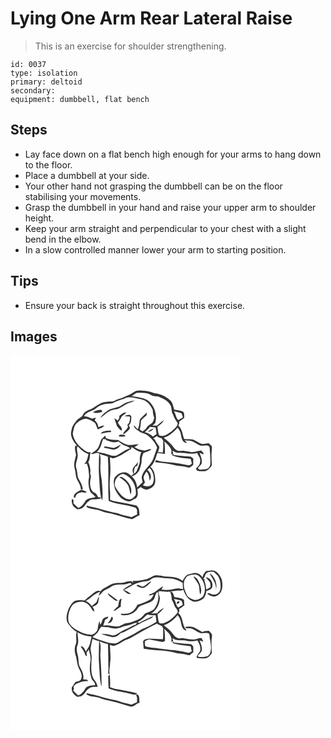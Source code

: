 # Lying One Arm Rear Lateral Raise
> This is an exercise for shoulder strengthening.

``` 
id: 0037 
type: isolation 
primary: deltoid 
secondary:  
equipment: dumbbell, flat bench 
``` 

## Steps

 - Lay face down on a flat bench high enough for your arms to hang down to the floor.
 - Place a dumbbell at your side.
 - Your other hand not grasping the dumbbell can be on the floor stabilising your movements.
 - Grasp the dumbbell in your hand and raise your upper arm to shoulder height.
 - Keep your arm straight and perpendicular to your chest with a slight bend in the elbow.
 - In a slow controlled manner lower your arm to starting position.

## Tips

 - Ensure your back is straight throughout this exercise.

## Images

<svg width="368" height="300" viewBox="0 0 276 225" xmlns="http://www.w3.org/2000/svg">
  <g fill="#FFF">
    <path d="M0 0h276v225H0V0m147.62 44.66c-4.26 3.13-9.4 4.63-14.13 6.86-3.36 1.01-6.76 1.93-9.74 3.84-3.21.76-6.67.02-9.9.95-6.57.57-11.33 5.64-17.03 8.35-3.96 1.25-8.22 3.23-10.01 7.23-1.33 2.96-4.88 3.68-6.9 6.01-2.88 3.6-6.06 7.3-6.66 12.05-2.15 6.23 1.4 12.68 5.46 17.24.23.67.67 2.01.89 2.68l-1.82-1.42c-1.17 3.86.3 7.65.91 11.44-.94 4.32-2.49 8.63-2.29 13.1.73 3.69 1.64 7.35 1.97 11.1.38 6.19 6.04 10.48 5.98 16.78.56.17 1.68.52 2.24.69.22-5.59-3.42-9.91-5.65-14.69-.77-3.66-.86-7.44-1.88-11.05-2.41-5.95 2.88-11.72 1.38-17.75-.28-2.88-1.47-6.04.18-8.7 3.57 3.93 7.74 7.64 12.87 9.34-.86 4.3-1.64 8.82-4.94 12.03l2.98-.6c2.21 4.95 2.46 10.41 2.84 15.73-1.46 6.01-.92 12.4 1.4 18.12 1.94 2.25 4.51 3.89 6.29 6.3-4.27 1.8-10.69.96-12.92 5.91-1.95 3.01-4.36 5.86-7.81 7.17-2.02-1.8-4.04-3.59-5.88-5.57-.02-1.58.67-3.37-.56-4.67-.33-.13-1.01-.4-1.35-.53-.12 2.11-.15 4.31.69 6.29.82 2.9 3.65 4.39 5.89 6.09 1.89-.19 3.92-.17 5.55-1.3 3.74-1.9 4.81-6.49 8.41-8.6 4.15-3.79 10.63-.4 14.89-3.63.42.99.84 1.98 1.28 2.97.71-8.15-.06-16.34-.76-24.46-.78-5.28-1.8-10.57-1.64-15.94-.04-5.16 1.1-10.56-.94-15.5 3.2 1.4 6.67 2 9.9 3.29 1.36 17.68-.2 35.42.99 53.11 10.19 4.42 21.72 4.17 32.04 8.17l.6.51c2.38 1.69 1.02 5.16 1.54 7.68-2.3.97-4.51 2.1-6.73 3.22-5.55-1.68-11.37-2.38-16.7-4.76-7.84-1.55-15.63-3.4-23.25-5.82-4.53-1.56-9.38-1.82-13.91-3.38v1.65c5.2 3.3 11.66 2.11 17.15 4.67 5.27 2.36 11.15 2.53 16.56 4.44 6.97 1.72 13.72 4.38 20.79 5.64 3.06-1.53 5.76-3.72 8.99-4.95-.52-3.46.13-7.58-2.62-10.26-.2-.27-.58-.82-.78-1.09-8.19-1.76-16.39-3.54-24.67-4.87-2.52-.42-4.95-1.23-7.34-2.11.19-4.16.17-8.34-.24-12.49-.88-9.37 1.15-18.71.61-28.07-.18-3.51-.45-7.01-.44-10.52l3.72 1.36c8.01-1.86 14.4-7.34 21.47-11.22.2-.62.6-1.88.8-2.5 3.6 2.59 7.26 5.3 11.69 6.25-1.51 2.98-2.03 6.3-1.91 9.62.25 4.23-1.84 8.02-3.28 11.86-.59 1.91-2.24 3.16-3.56 4.55-.37-3.16-.2-6.43 1.85-9.03.51-.16 1.54-.5 2.05-.66.23-1.67.53-3.33.9-4.97a30.796 30.796 0 0 1-4.56 5.73c-2.3 2.25-2.85 6.15-.86 8.77-.93.85-1.86 1.72-2.78 2.59-2.31-1.93-4.7-4.45-7.97-4.33-4.65-.49-8.7 2.46-11.58 5.78-2.66 4.18-1.06 9.21-.18 13.66 2.73 6.36 7 12.86 14 14.94 3.93 1.98 7.36-1.63 10.85-2.94 3.52-2.51 2.72-7.36 2.21-11.09 1.35-.81 2.64-1.71 3.85-2.72 2.5 1.57 5.18 3.75 8.35 2.94 4.31-1.08 9.05-4.18 9.21-9.09.22-6.28-.56-13.75-5.8-17.96 4.75-4.45 6.48-10.74 8.31-16.75 3.06.31 6.1.8 9.16 1.19.02-5.03.09-10.09-.78-15.07 2.89 2.72 6.05 5.35 7.93 8.92 1.18 2.14.28 4.68.34 6.97l1.49-1.36c-.04.72-.1 2.18-.14 2.9l.29-.55c6.81 3.17 14.47 3.04 21.74 4.18.54 1.9.88 3.85 1.45 5.75-1.48.72-2.86 2.49-4.68 1.84-10.51-2.62-21.32-3.35-32.05-4.46-2.3.01-4.28-1.74-6.58-1.36-.24.55-.73 1.64-.97 2.19 8.63 1.11 17.41 1.54 25.77 4.12 4.62.74 9.32.92 13.86 2.17 2.59.81 4.21-1.96 6.25-3.02-.01-2.48.03-4.96.11-7.43-1.27-1.07-2.42-2.66-4.27-2.61-6.5-.57-13.02-.92-19.48-1.93-.6-1.7-.86-3.5-1.19-5.26 2.32 1.29 4.67 3 7.48 2.68 7.42-.43 14.78 2.41 22.11.16 1.18 3.2 4.17 5.88 3.59 9.56.13 3.85-2.46 7.01-5.34 9.23l1.83 2.49c3.26.78 6.6.89 9.93.53 3.2-1.43 5.75-3.79 7.56-6.79-.23-5.07-.6-10.16-.31-15.23.33-2.64.61-5.29.28-7.94a81.664 81.664 0 0 1-3.73-3.48c-2.61.2-5.17.82-7.78.85-3.57-.96-6.59-3.16-9.82-4.85-3.81-1.38-7.94-.76-11.9-.98-2.08-5.52-2.16-12.21-6.98-16.3.33-.64.99-1.93 1.32-2.57-.1-.53-.29-1.59-.39-2.12 2.17-1.47 4.22-3.11 6.33-4.68-.54-2.53.7-6.35-2.36-7.57-3.06-1.38-6.47-1.62-9.75-2.13-1.4-3.95-1.81-8.76-5.33-11.53-5.18-4.7-12.06-7.42-18.95-8.26-4.7-2.38-10-2.83-15.18-3.13-3.24-.15-6.74.12-9.42 2.17M84.45 161.58c-3.2 2.52-9.41 4.03-8.33 9.25 1.54 1.7 1.74-1.32 2.52-2.22 1.1-2.93 4.48-3.38 7.09-4.1 1.97.62 4.02 1.04 5.8-.35-2.23-1.17-4.56-2.23-7.08-2.58z"/>
    <path d="M145.2 49.18c2.14-.97 3.81-2.66 5.84-3.8 6.06-.29 12.83-.86 18.12 2.72 2.51 1.48 5.58.81 8.27 1.64 5 2.37 10.57 4.31 13.73 9.19 3.15 3.61 1.11 8.97 4.04 12.69 1.15 3.76 3.36 6.94 5.47 10.2-.25 4.61-4.96 7.01-7.82 10.05-4.18 2.68-9.15 6.69-14.37 4.55-1.54-3.25-1.56-6.97-2.1-10.47 2.9-2.31 6.01-4.65 7.73-8.03-2.92 2-5.74 4.19-8.24 6.7-1.83.01-3.67.04-5.5.09 1.19-1.2 2.6-2.23 3.47-3.71 2.57-9.93-1.35-21.33-9.8-27.22-5.87-2.77-12.47-3.64-18.84-4.6z"/>
    <path d="M136.4 52.23c6.55-3.43 13.9-.2 20.65.86 6.69 1.3 11.12 7.03 13.71 12.95-.01 3.06.63 6.07 1.64 8.95-.15 2.13-1.08 4.19-2.16 6.03-2.15 2.26-5.45 3.31-7.01 6.15-.97 2.1-3.02 3.23-4.93 4.33-1.08-.75-2.15-1.5-3.21-2.27 1.12-3.46 1.17-7.11 1.56-10.69 1.81-2.5 4.39-4.34 6.67-6.4.05-1.12.11-2.25.15-3.37-2.47 3.01-5.82 5.22-8.13 8.35-.99 3.94-.39 8.32-2.74 11.91-1.56-1.7-3.06-3.46-4.73-5.05.26 3.29 2.97 5.17 5.49 6.78 3.39 3.03 8.4 2.92 11.79 6 4.51 3.88 8.84 8.54 10.83 14.26-1.65 4.45-3.03 9.01-4.72 13.44-3.08 8.13-11.89 12.7-13.74 21.48-.18 2.24.58 4.39 1.13 6.52-2.31 2.09-4.54 4.25-6.75 6.44-.24-5.08-2.66-10.03-6.43-13.42 2.35-.76 4.65-1.84 6.36-3.69 3.77-3.12 4.12-8.32 5.42-12.71-.09-4.04.45-8.05 2.41-11.65 2.97-.8 5.78-2.08 8.55-3.4.07-.4.22-1.21.3-1.62-2.56.52-5 1.44-7.52 2.08-4.34-.55-8.81-1.51-12.37-4.22 1.88-.93 3.69-2.01 5.24-3.45-4.24.26-8.46 1.31-12.72.98-4.42-1.06-8.23-3.7-12.03-6.07-4.53.21-9.1-.25-13.44-1.59-1.46-.5-1.69-2.29-2.2-3.55a37.575 37.575 0 0 1-4.45 4.47c-2.06 4.25-2.36 9.61-6.19 12.8-1.99 1.8-4.43 2.99-6.48 4.72 3.42.61 6.63-2.66 10.05-.58-.25 9.31-.77 18.62-.11 27.93.69 8.34.67 16.78 2.33 25.01-.89-.13-2.66-.38-3.54-.51-1.06-2.73-2.67-5.24-5.65-6.07-4.41-4.32-4.54-11.23-3.15-16.91.58-1.82-.03-3.62-.66-5.33.79-4.78-.37-9.47-2.29-13.84 2.66-3.46 1.28-7.98 2.92-11.76-1.98.03-4.11.24-5.73-1.16-7.44-4.93-14.91-12-15.82-21.38 1.02-4.11 1.34-8.73 4.39-11.97 3.28-3.05 7.3-6.04 12.03-5.75 3.31.87 6.6 2.22 9.26 4.43 2.74 1.96 2.64 5.77 4.43 8.42 2.75-1.27 6.08-1.93 7.79-4.7-2.61.18-5.11.97-7.36 2.27.32-3.5-1.77-6.25-4.18-8.5.35-.78 1.06-2.35 1.41-3.13-1.52.4-3.04.83-4.55 1.3-3.16-1.41-6.27-3.16-9.85-3.08 3.36-6.09 11.32-5.6 15.76-10.4 4.87-4.43 11.81-4.51 17.99-5 4.69-2.3 9.51-4.32 14.58-5.64m-2.59 7.61c-4.53 3.35-10.32 3.56-15.42 5.51-4.01 2.74-8.3 5.5-10.58 9.97 3.82-2.72 7.07-6.22 11.36-8.26 3.33-2.1 7.48-1.59 11.01-3.15 4.74-2.17 8.68-6.05 13.9-7.15 1.86-.41 3.54-1.32 5.13-2.33-5.35 1.01-10.96 2.04-15.4 5.41m-34.77 9.02c3.66 1.34 7.44-.21 11.12-.69-.34-.86-.67-1.72-1.01-2.58-3.51.18-7.58.55-10.11 3.27m31.57 3.99c-.02.69-.05 2.06-.07 2.75-.62.99-1.23 1.98-1.83 2.98-1.28-1.03-2.63-1.97-4.14-2.62.78 2.36 1.8 4.64 2.49 7.04.85 3.36 3.6 5.75 6.22 7.8 1.78-3.98-3.43-6.38-4.32-9.94 1.32-1.86 2.71-3.68 3.69-5.74 1.09-2.85 4.44-3.75 6.11-6.21-3.27-.56-5.69 2.29-8.15 3.94m6.25.23c2.08.28 4.19.29 6.27.57.83 2.78-.2 5.72-1.08 8.37-2.11.87-1.94 2.91-.84 4.55l-.25-.44c-1.17 3.69-5.71 5.14-5.79 9.4 1.9-1.48 3.75-3.04 5.53-4.65.86-.87 1.81-1.68 2.47-2.72.32-1.53-.74-2.82-1.29-4.14 3.3-2.05 2.7-6.5 3.17-9.83-.91-4.27-5.57-2.28-8.19-1.11m-28.78 21.2c4.16-.7 8.22-2.2 12.51-1.82 0-.48-.01-1.45-.01-1.94-4.25.23-9.74-.14-12.5 3.76m21.75 3.19c2.65.57 5.35.32 8.01-.01-.18-.4-.56-1.19-.75-1.59-2.53.16-6.3-1.77-7.26 1.6zM196.08 67.39c3.02.76 6.12 1.26 9.08 2.28.71 1.58 1.19 3.25 1.8 4.88a339.2 339.2 0 0 1-5.76 3.49c-2.69-3.07-2.94-7.31-5.12-10.65z"/>
    <path d="M160.99 92.38c2.43-1.76 4.7-3.76 6.31-6.32 2.25.32 4.52.59 6.79.79.46 2.58.85 5.18 1.16 7.78-1.42 1.06-2.84 2.11-4.28 3.13-2.89-2.54-6.11-4.7-9.98-5.38m3.74-.32c2.85-.3 5.5-1.64 7.18-4.01-2.72.65-5.24 1.98-7.18 4.01zM183.88 99.22c6.69-2.23 12.13-6.95 16.6-12.28 2.19 2.57 3.73 5.61 4.13 8.99.74 3.94 2 9.68 7.12 9.46-.73-.78-2.2-2.34-2.94-3.12 3.8.66 8.05.03 11.42 2.26 2.24 1.2 4.36 2.62 6.66 3.7 3.67 1.72 8.18-1.48 11.54 1.31.84 1.7.74 3.64.83 5.49.38 5.6.97 11.24.42 16.85-.7 2.55-2.86 5.11-5.73 5.08-2.93.17-6.85 1.45-9.04-.99 1.07-2.17 3.2-3.56 4.37-5.65 1.35-4.58-.97-8.96-2.45-13.15 1.49.62 2.97 1.27 4.45 1.96.12-.35.38-1.05.51-1.4a72.852 72.852 0 0 1-2.93-3.4c-3.89.44-7.59 2.22-11.55 2.02-3.13-.53-6.28-.98-9.41-1.53-2.72-.6-5.68.81-8.21-.69-2.67-1.15-3.99-3.88-5.86-5.91-2.82-3.51-6.5-6.14-9.93-9zM171.32 99.97c1.39-.95 2.77-1.91 4.14-2.88 1.78 1.21 3.72 2.17 5.8 2.72.69.97 1.37 1.96 2.06 2.94-.31 4.72.35 9.51-.72 14.18-1.89-.13-3.77-.29-5.64-.48.65-2.13 1.66-4.23 1.59-6.51-1.48-3-4.26-5.19-5.27-8.46-.49-.38-1.47-1.13-1.96-1.51zM111.04 100.68c1.3.05 2.59.13 3.89.22l-.65.87c4.79 1.7 10.24 4.31 15.24 1.82 2.42 1.85 4.7 4.03 7.63 5.06 2.29.82 4.58 1.71 6.57 3.16-6.05 1.53-10.77 5.88-16.29 8.55-4.31 1.4-8.57-.67-12.62-1.94-3.74-.86-7.47-1.94-11.31-2.2 4.86-3.87 5.57-10.1 7.54-15.54m13.11 10.74c-3.78-.42-7.45-1.61-11.27-1.86-.19.42-.57 1.27-.76 1.69 3.41.41 6.71 1.4 10.07 2.08 4.36.67 8.32-2.41 10.4-6.01-2.81 1.37-5.44 3.15-8.44 4.1zM164.23 137.61c.9-.82 1.79-1.65 2.69-2.48 4.42 4.69 6.27 12.01 4.22 18.13-1.81 4.86-8.05 4.88-12.12 3.13.34-1.45 1.46-2.5 2.32-3.65-.58-2.23-1.76-4.41-1.57-6.76.78-2.22 2.16-4.16 3.3-6.21 3.1 2.75 3.42 6.99 3.93 10.83 2.97-4.3 1.21-10.01-2.77-12.99zM126.89 159.99c-4.61-6.51.58-16.36 8.06-17.58 10.6 2.98 16.76 15 15.34 25.52-2.03 2.19-4.07 4.89-7.31 5.15-7.6-.32-12.39-7.27-16.09-13.09m3.58-13.47c3.64 2.27 7.22 4.84 9.75 8.37 2.73 3.58 2.47 8.32 3.98 12.41 3.12-8.13-2.88-16.63-9.77-20.58-1.19-.97-2.63-.45-3.96-.2z"/>
  </g>
  <g fill="#333">
    <path d="M147.62 44.66c2.68-2.05 6.18-2.32 9.42-2.17 5.18.3 10.48.75 15.18 3.13 6.89.84 13.77 3.56 18.95 8.26 3.52 2.77 3.93 7.58 5.33 11.53 3.28.51 6.69.75 9.75 2.13 3.06 1.22 1.82 5.04 2.36 7.57-2.11 1.57-4.16 3.21-6.33 4.68.1.53.29 1.59.39 2.12-.33.64-.99 1.93-1.32 2.57 4.82 4.09 4.9 10.78 6.98 16.3 3.96.22 8.09-.4 11.9.98 3.23 1.69 6.25 3.89 9.82 4.85 2.61-.03 5.17-.65 7.78-.85 1.21 1.2 2.45 2.36 3.73 3.48.33 2.65.05 5.3-.28 7.94-.29 5.07.08 10.16.31 15.23-1.81 3-4.36 5.36-7.56 6.79-3.33.36-6.67.25-9.93-.53l-1.83-2.49c2.88-2.22 5.47-5.38 5.34-9.23.58-3.68-2.41-6.36-3.59-9.56-7.33 2.25-14.69-.59-22.11-.16-2.81.32-5.16-1.39-7.48-2.68.33 1.76.59 3.56 1.19 5.26 6.46 1.01 12.98 1.36 19.48 1.93 1.85-.05 3 1.54 4.27 2.61-.08 2.47-.12 4.95-.11 7.43-2.04 1.06-3.66 3.83-6.25 3.02-4.54-1.25-9.24-1.43-13.86-2.17-8.36-2.58-17.14-3.01-25.77-4.12.24-.55.73-1.64.97-2.19 2.3-.38 4.28 1.37 6.58 1.36 10.73 1.11 21.54 1.84 32.05 4.46 1.82.65 3.2-1.12 4.68-1.84-.57-1.9-.91-3.85-1.45-5.75-7.27-1.14-14.93-1.01-21.74-4.18l-.29.55c.04-.72.1-2.18.14-2.9l-1.49 1.36c-.06-2.29.84-4.83-.34-6.97-1.88-3.57-5.04-6.2-7.93-8.92.87 4.98.8 10.04.78 15.07-3.06-.39-6.1-.88-9.16-1.19-1.83 6.01-3.56 12.3-8.31 16.75 5.24 4.21 6.02 11.68 5.8 17.96-.16 4.91-4.9 8.01-9.21 9.09-3.17.81-5.85-1.37-8.35-2.94-1.21 1.01-2.5 1.91-3.85 2.72.51 3.73 1.31 8.58-2.21 11.09-3.49 1.31-6.92 4.92-10.85 2.94-7-2.08-11.27-8.58-14-14.94-.88-4.45-2.48-9.48.18-13.66 2.88-3.32 6.93-6.27 11.58-5.78 3.27-.12 5.66 2.4 7.97 4.33.92-.87 1.85-1.74 2.78-2.59-1.99-2.62-1.44-6.52.86-8.77 1.74-1.72 3.27-3.64 4.56-5.73-.37 1.64-.67 3.3-.9 4.97-.51.16-1.54.5-2.05.66-2.05 2.6-2.22 5.87-1.85 9.03 1.32-1.39 2.97-2.64 3.56-4.55 1.44-3.84 3.53-7.63 3.28-11.86-.12-3.32.4-6.64 1.91-9.62-4.43-.95-8.09-3.66-11.69-6.25-.2.62-.6 1.88-.8 2.5-7.07 3.88-13.46 9.36-21.47 11.22l-3.72-1.36c-.01 3.51.26 7.01.44 10.52.54 9.36-1.49 18.7-.61 28.07.41 4.15.43 8.33.24 12.49 2.39.88 4.82 1.69 7.34 2.11 8.28 1.33 16.48 3.11 24.67 4.87.2.27.58.82.78 1.09 2.75 2.68 2.1 6.8 2.62 10.26-3.23 1.23-5.93 3.42-8.99 4.95-7.07-1.26-13.82-3.92-20.79-5.64-5.41-1.91-11.29-2.08-16.56-4.44-5.49-2.56-11.95-1.37-17.15-4.67v-1.65c4.53 1.56 9.38 1.82 13.91 3.38 7.62 2.42 15.41 4.27 23.25 5.82 5.33 2.38 11.15 3.08 16.7 4.76 2.22-1.12 4.43-2.25 6.73-3.22-.52-2.52.84-5.99-1.54-7.68l-.6-.51c-10.32-4-21.85-3.75-32.04-8.17-1.19-17.69.37-35.43-.99-53.11-3.23-1.29-6.7-1.89-9.9-3.29 2.04 4.94.9 10.34.94 15.5-.16 5.37.86 10.66 1.64 15.94.7 8.12 1.47 16.31.76 24.46-.44-.99-.86-1.98-1.28-2.97-4.26 3.23-10.74-.16-14.89 3.63-3.6 2.11-4.67 6.7-8.41 8.6-1.63 1.13-3.66 1.11-5.55 1.3-2.24-1.7-5.07-3.19-5.89-6.09-.84-1.98-.81-4.18-.69-6.29.34.13 1.02.4 1.35.53 1.23 1.3.54 3.09.56 4.67 1.84 1.98 3.86 3.77 5.88 5.57 3.45-1.31 5.86-4.16 7.81-7.17 2.23-4.95 8.65-4.11 12.92-5.91-1.78-2.41-4.35-4.05-6.29-6.3-2.32-5.72-2.86-12.11-1.4-18.12-.38-5.32-.63-10.78-2.84-15.73l-2.98.6c3.3-3.21 4.08-7.73 4.94-12.03-5.13-1.7-9.3-5.41-12.87-9.34-1.65 2.66-.46 5.82-.18 8.7 1.5 6.03-3.79 11.8-1.38 17.75 1.02 3.61 1.11 7.39 1.88 11.05 2.23 4.78 5.87 9.1 5.65 14.69-.56-.17-1.68-.52-2.24-.69.06-6.3-5.6-10.59-5.98-16.78-.33-3.75-1.24-7.41-1.97-11.1-.2-4.47 1.35-8.78 2.29-13.1-.61-3.79-2.08-7.58-.91-11.44l1.82 1.42c-.22-.67-.66-2.01-.89-2.68-4.06-4.56-7.61-11.01-5.46-17.24.6-4.75 3.78-8.45 6.66-12.05 2.02-2.33 5.57-3.05 6.9-6.01 1.79-4 6.05-5.98 10.01-7.23 5.7-2.71 10.46-7.78 17.03-8.35 3.23-.93 6.69-.19 9.9-.95 2.98-1.91 6.38-2.83 9.74-3.84 4.73-2.23 9.87-3.73 14.13-6.86m-2.42 4.52c6.37.96 12.97 1.83 18.84 4.6 8.45 5.89 12.37 17.29 9.8 27.22-.87 1.48-2.28 2.51-3.47 3.71 1.83-.05 3.67-.08 5.5-.09 2.5-2.51 5.32-4.7 8.24-6.7-1.72 3.38-4.83 5.72-7.73 8.03.54 3.5.56 7.22 2.1 10.47 5.22 2.14 10.19-1.87 14.37-4.55 2.86-3.04 7.57-5.44 7.82-10.05-2.11-3.26-4.32-6.44-5.47-10.2-2.93-3.72-.89-9.08-4.04-12.69-3.16-4.88-8.73-6.82-13.73-9.19-2.69-.83-5.76-.16-8.27-1.64-5.29-3.58-12.06-3.01-18.12-2.72-2.03 1.14-3.7 2.83-5.84 3.8m-8.8 3.05c-5.07 1.32-9.89 3.34-14.58 5.64-6.18.49-13.12.57-17.99 5-4.44 4.8-12.4 4.31-15.76 10.4 3.58-.08 6.69 1.67 9.85 3.08 1.51-.47 3.03-.9 4.55-1.3-.35.78-1.06 2.35-1.41 3.13 2.41 2.25 4.5 5 4.18 8.5a17.03 17.03 0 0 1 7.36-2.27c-1.71 2.77-5.04 3.43-7.79 4.7-1.79-2.65-1.69-6.46-4.43-8.42-2.66-2.21-5.95-3.56-9.26-4.43-4.73-.29-8.75 2.7-12.03 5.75-3.05 3.24-3.37 7.86-4.39 11.97.91 9.38 8.38 16.45 15.82 21.38 1.62 1.4 3.75 1.19 5.73 1.16-1.64 3.78-.26 8.3-2.92 11.76 1.92 4.37 3.08 9.06 2.29 13.84.63 1.71 1.24 3.51.66 5.33-1.39 5.68-1.26 12.59 3.15 16.91 2.98.83 4.59 3.34 5.65 6.07.88.13 2.65.38 3.54.51-1.66-8.23-1.64-16.67-2.33-25.01-.66-9.31-.14-18.62.11-27.93-3.42-2.08-6.63 1.19-10.05.58 2.05-1.73 4.49-2.92 6.48-4.72 3.83-3.19 4.13-8.55 6.19-12.8 1.61-1.36 3.09-2.86 4.45-4.47.51 1.26.74 3.05 2.2 3.55 4.34 1.34 8.91 1.8 13.44 1.59 3.8 2.37 7.61 5.01 12.03 6.07 4.26.33 8.48-.72 12.72-.98-1.55 1.44-3.36 2.52-5.24 3.45 3.56 2.71 8.03 3.67 12.37 4.22 2.52-.64 4.96-1.56 7.52-2.08-.08.41-.23 1.22-.3 1.62-2.77 1.32-5.58 2.6-8.55 3.4-1.96 3.6-2.5 7.61-2.41 11.65-1.3 4.39-1.65 9.59-5.42 12.71-1.71 1.85-4.01 2.93-6.36 3.69 3.77 3.39 6.19 8.34 6.43 13.42 2.21-2.19 4.44-4.35 6.75-6.44-.55-2.13-1.31-4.28-1.13-6.52 1.85-8.78 10.66-13.35 13.74-21.48 1.69-4.43 3.07-8.99 4.72-13.44-1.99-5.72-6.32-10.38-10.83-14.26-3.39-3.08-8.4-2.97-11.79-6-2.52-1.61-5.23-3.49-5.49-6.78 1.67 1.59 3.17 3.35 4.73 5.05 2.35-3.59 1.75-7.97 2.74-11.91 2.31-3.13 5.66-5.34 8.13-8.35-.04 1.12-.1 2.25-.15 3.37-2.28 2.06-4.86 3.9-6.67 6.4-.39 3.58-.44 7.23-1.56 10.69 1.06.77 2.13 1.52 3.21 2.27 1.91-1.1 3.96-2.23 4.93-4.33 1.56-2.84 4.86-3.89 7.01-6.15 1.08-1.84 2.01-3.9 2.16-6.03-1.01-2.88-1.65-5.89-1.64-8.95-2.59-5.92-7.02-11.65-13.71-12.95-6.75-1.06-14.1-4.29-20.65-.86m59.68 15.16c2.18 3.34 2.43 7.58 5.12 10.65a339.2 339.2 0 0 0 5.76-3.49c-.61-1.63-1.09-3.3-1.8-4.88-2.96-1.02-6.06-1.52-9.08-2.28m-35.09 24.99c3.87.68 7.09 2.84 9.98 5.38 1.44-1.02 2.86-2.07 4.28-3.13-.31-2.6-.7-5.2-1.16-7.78-2.27-.2-4.54-.47-6.79-.79-1.61 2.56-3.88 4.56-6.31 6.32m22.89 6.84c3.43 2.86 7.11 5.49 9.93 9 1.87 2.03 3.19 4.76 5.86 5.91 2.53 1.5 5.49.09 8.21.69 3.13.55 6.28 1 9.41 1.53 3.96.2 7.66-1.58 11.55-2.02.94 1.17 1.92 2.29 2.93 3.4-.13.35-.39 1.05-.51 1.4-1.48-.69-2.96-1.34-4.45-1.96 1.48 4.19 3.8 8.57 2.45 13.15-1.17 2.09-3.3 3.48-4.37 5.65 2.19 2.44 6.11 1.16 9.04.99 2.87.03 5.03-2.53 5.73-5.08.55-5.61-.04-11.25-.42-16.85-.09-1.85.01-3.79-.83-5.49-3.36-2.79-7.87.41-11.54-1.31-2.3-1.08-4.42-2.5-6.66-3.7-3.37-2.23-7.62-1.6-11.42-2.26.74.78 2.21 2.34 2.94 3.12-5.12.22-6.38-5.52-7.12-9.46-.4-3.38-1.94-6.42-4.13-8.99-4.47 5.33-9.91 10.05-16.6 12.28m-12.56.75c.49.38 1.47 1.13 1.96 1.51 1.01 3.27 3.79 5.46 5.27 8.46.07 2.28-.94 4.38-1.59 6.51 1.87.19 3.75.35 5.64.48 1.07-4.67.41-9.46.72-14.18-.69-.98-1.37-1.97-2.06-2.94-2.08-.55-4.02-1.51-5.8-2.72-1.37.97-2.75 1.93-4.14 2.88m-60.28.71c-1.97 5.44-2.68 11.67-7.54 15.54 3.84.26 7.57 1.34 11.31 2.2 4.05 1.27 8.31 3.34 12.62 1.94 5.52-2.67 10.24-7.02 16.29-8.55-1.99-1.45-4.28-2.34-6.57-3.16-2.93-1.03-5.21-3.21-7.63-5.06-5 2.49-10.45-.12-15.24-1.82l.65-.87c-1.3-.09-2.59-.17-3.89-.22m53.19 36.93c3.98 2.98 5.74 8.69 2.77 12.99-.51-3.84-.83-8.08-3.93-10.83-1.14 2.05-2.52 3.99-3.3 6.21-.19 2.35.99 4.53 1.57 6.76-.86 1.15-1.98 2.2-2.32 3.65 4.07 1.75 10.31 1.73 12.12-3.13 2.05-6.12.2-13.44-4.22-18.13-.9.83-1.79 1.66-2.69 2.48m-37.34 22.38c3.7 5.82 8.49 12.77 16.09 13.09 3.24-.26 5.28-2.96 7.31-5.15 1.42-10.52-4.74-22.54-15.34-25.52-7.48 1.22-12.67 11.07-8.06 17.58z"/>
    <path d="M133.81 59.84c4.44-3.37 10.05-4.4 15.4-5.41-1.59 1.01-3.27 1.92-5.13 2.33-5.22 1.1-9.16 4.98-13.9 7.15-3.53 1.56-7.68 1.05-11.01 3.15-4.29 2.04-7.54 5.54-11.36 8.26 2.28-4.47 6.57-7.23 10.58-9.97 5.1-1.95 10.89-2.16 15.42-5.51zM99.04 68.86c2.53-2.72 6.6-3.09 10.11-3.27.34.86.67 1.72 1.01 2.58-3.68.48-7.46 2.03-11.12.69zM130.61 72.85c2.46-1.65 4.88-4.5 8.15-3.94-1.67 2.46-5.02 3.36-6.11 6.21-.98 2.06-2.37 3.88-3.69 5.74.89 3.56 6.1 5.96 4.32 9.94-2.62-2.05-5.37-4.44-6.22-7.8-.69-2.4-1.71-4.68-2.49-7.04 1.51.65 2.86 1.59 4.14 2.62.6-1 1.21-1.99 1.83-2.98.02-.69.05-2.06.07-2.75z"/>
    <path d="M136.86 73.08c2.62-1.17 7.28-3.16 8.19 1.11-.47 3.33.13 7.78-3.17 9.83.55 1.32 1.61 2.61 1.29 4.14-.66 1.04-1.61 1.85-2.47 2.72a98.495 98.495 0 0 1-5.53 4.65c.08-4.26 4.62-5.71 5.79-9.4l.25.44c-1.1-1.64-1.27-3.68.84-4.55.88-2.65 1.91-5.59 1.08-8.37-2.08-.28-4.19-.29-6.27-.57zM164.73 92.06c1.94-2.03 4.46-3.36 7.18-4.01-1.68 2.37-4.33 3.71-7.18 4.01zM108.08 94.28c2.76-3.9 8.25-3.53 12.5-3.76 0 .49.01 1.46.01 1.94-4.29-.38-8.35 1.12-12.51 1.82z"/>
    <path d="M129.83 97.47c.96-3.37 4.73-1.44 7.26-1.6.19.4.57 1.19.75 1.59-2.66.33-5.36.58-8.01.01zM124.15 111.42c3-.95 5.63-2.73 8.44-4.1-2.08 3.6-6.04 6.68-10.4 6.01-3.36-.68-6.66-1.67-10.07-2.08.19-.42.57-1.27.76-1.69 3.82.25 7.49 1.44 11.27 1.86zM130.47 146.52c1.33-.25 2.77-.77 3.96.2 6.89 3.95 12.89 12.45 9.77 20.58-1.51-4.09-1.25-8.83-3.98-12.41-2.53-3.53-6.11-6.1-9.75-8.37zM84.45 161.58c2.52.35 4.85 1.41 7.08 2.58-1.78 1.39-3.83.97-5.8.35-2.61.72-5.99 1.17-7.09 4.1-.78.9-.98 3.92-2.52 2.22-1.08-5.22 5.13-6.73 8.33-9.25z"/>
  </g>
</svg>

<svg width="368" height="300" viewBox="0 0 276 225" xmlns="http://www.w3.org/2000/svg">
  <g fill="#FFF">
    <path d="M0 0h276v225H0V0m235.02 34.02c-2.39 2.04-4.19 4.67-4.57 7.86-1.32-2.11-3.13-3.94-5.53-4.76-3.34-1.82-7.01.2-10.43.68-4.2.52-6.12 4.89-7.97 8.15-6.2-5.3-14.82-4.83-22.45-5.45-3.77-.93-7.68-1.75-11.55-1.03-2.9.97-5.32 2.94-8.15 4.05-5.87 1.7-11.97 2.66-18.09 2.23.47.68.93 1.36 1.37 2.06-1.19-.13-2.02-1.04-2.92-1.7-2.5.15-5 .45-7.37 1.27-4.24 1.65-8.92.23-13.23 1.64-4.02.72-7.01 3.72-10.76 5.1-2.2.86-3.85 2.61-5.39 4.33-2.82-1.93-6.19.25-8.48 2.04-3.37 3.04-7.35 5.39-10.34 8.85-3.83-.46-7.8-.65-11.54.43-3.73 1.79-5.56 5.81-7.71 9.11-2.04 5.27-3.88 11.39-1.62 16.88 3.04 4.42 6.46 8.73 11.28 11.34-2.16 4.84.78 10.2-1.32 15.02-1.96 4.79-1.29 10.24.51 14.98 1.09 4.61 1.13 9.53 3.34 13.82 1.83 3.71 4.52 7.8 2.84 12.08-.43 3.54-4.72 3.35-7.28 4.52-1.1 2.13-2.5 4.09-3.96 5.99-1.25 4.86 2.27 9.25 6.34 11.46 1.92-.11 3.97-.07 5.61-1.25 3.79-1.82 4.76-6.49 8.38-8.54 2.89-2.7 7.03-1.94 10.62-2.08-.84-3.67-2.53-6.99-5.05-9.78-3.74-6.8-2.44-14.81-2.49-22.23 1.01-4.45-.71-8.74-1.06-13.13.38-4.23 1.49-8.36 2.3-12.52 2.58 1.09 5.17 2.26 7.98 2.69-.2 9.62-.75 19.25-.01 28.87.78 8.7.56 17.57 2.82 26.07.37-12.04-.47-24.08-1.23-36.1-.49-6.14 1.48-12.64-1.08-18.49 3.25 1.47 6.72 2.29 10.13 3.27.31 11.73.6 23.48.35 35.22l-1.48-.13 3.28.84c-.64-3.09-1.16-6.29-.61-9.43.26 2.29.2 4.6.44 6.89.43-3.67.25-7.38.62-11.06 1.18-7.12-.21-14.3-.16-21.46 1.23.44 2.45.88 3.68 1.34 5.8-.96 10.34-4.82 15.44-7.36 5-1.08 9.02-4.39 13.51-6.64 7.63-4.75 15.69-8.69 23.68-12.76 1.68 1.22 3.54 2.16 5.58 2.57.67 1.03 1.34 2.05 2.01 3.09-.32 4.34.13 8.71-.34 13.06-6.29.07-12.57-.64-18.86-.51-2 .26-4.87 1.13-4.96 3.55.06 2.79.51 5.55.75 8.32 5.3.77 10.62 1.32 15.93 2 8.46-.1 16.83 1.59 24.98 3.73 4.81.17 9.51 1.17 14.19 2.24 1.28-1.37 2.74-2.54 4.32-3.55-.04-2.36.14-4.74-.09-7.1-.81-1.55-2.29-2.97-4.15-2.9-6.45-.55-12.93-.92-19.34-1.92-.82-1.62-.94-3.45-1.22-5.21 4.98 4.28 11.71 1.88 17.56 3.33 4.08.97 8.22.23 12.25-.59 2.22 3.69 4.24 8 3.34 12.4-1.21 2.36-3.07 4.34-4.2 6.75-.43 1.13.24 2.3 1.55 2.09 3.27.42 6.63.55 9.89-.01 3.12-.81 4.9-3.61 6.69-6.04-.2-4.57-.46-9.13-.42-13.7-.03-3.12 1.32-6.3.29-9.36-1.04-1.32-2.3-2.43-3.45-3.65-2.7-.06-5.35.48-7.86 1.43-2.47-1.3-4.98-2.55-7.32-4.06-3.75-2.73-8.79-2.68-13.13-1.97.26 2.15 2.9 1.38 4.38 1.62 5.69-.21 9.54 4.98 14.85 6.02 3.25-.12 6.66-1.13 9.69.6.18 7.24 3.31 14.37 1.4 21.59-.42 2.32-2 4.39-4.04 5.52-3.75.64-7.86 1.55-11.42-.32 1.4-2.09 3.41-3.73 4.72-5.88 1.44-4.56-1.05-8.81-2.28-13.04 1.42.5 2.85 1.02 4.27 1.53-.57-1.48-1.23-2.91-1.91-4.34-.95-.01-1.91-.02-2.86-.02-5.89 2.93-12.4 1.51-18.52.34-2.7-.69-5.67.87-8.19-.65-2.75-1.11-4.06-3.91-5.96-5.99-2.85-3.44-6.43-6.15-9.93-8.89 6.63-2.33 12.15-6.91 16.54-12.31 3.26 3.28 3.97 7.85 4.87 12.16.64 2.81 2.72 6.86 6.22 6.01-6.11-5.43-3.66-15.42-10.16-20.58.34-.66 1-1.99 1.33-2.65l-.4-2.14c2.2-1.44 4.25-3.07 6.33-4.66-.17-2.12-.32-4.24-.41-6.36-3.36-2.55-7.67-2.59-11.6-3.46-.97-2.68-1.33-6.24-4.77-6.81 2.72-.19 5.39-.79 8.11-.98 2.49-.19 5.21.65 7.33-1.11 2.23 5.11 4.54 11.01 10.06 13.35 3.83 2.53 8.55.6 12.22-1.26 3.65-2.12 5.05-6.38 5.34-10.36 2.91-1.07 7.37-2.19 7.35-6.05.81-4.78-2.91-10.29-7.96-10.42 1.41 1.92 3.2 3.53 4.69 5.39 1.32 1.78.78 4.17 1.05 6.24a24.52 24.52 0 0 1-5.1 3.03c-.59-3.82-1.02-7.71-2.46-11.33l1.4.06c-.84-.59-1.69-1.17-2.54-1.73 2.18-1.78 1.84-5.13 4.03-6.93 2.49-1.77 5.63-1.61 8.53-1.39 1.72 1.6 3.56 3.12 5.03 4.98 2.99 4.4 3.38 9.97 3.08 15.13-.42 4.06-3.76 7.6-8.05 7.17-2.9.72-5.32-3.35-7.93-1.12 3.18 3.05 8.38 4.88 12.32 2.15 4.9-2.33 6.16-8.35 5.85-13.29.38-6.3-3.25-12.47-8.43-15.89-3.44-1.47-7.18-.16-10.75-.1m3.89 3.15c3.1 5.71 7.76 11.05 7.73 17.93-.27.58-.81 1.73-1.08 2.31 2.7-3.36 1.3-7.87.47-11.64-1.77-3.27-3.32-7.25-7.12-8.6M117.25 160.31c.23 4.85.08 9.72.52 14.57 9.19 4.22 19.69 4.03 29.14 7.41 1.95.28 3.88.14 5.33-1.38-8.78-2.21-17.68-3.87-26.6-5.37-2.15-.44-4.24-1.16-6.24-2.06.52-5.13.04-10.27-.37-15.39-.59.74-1.19 1.48-1.78 2.22m-25.89 20.18c.02.44.07 1.34.1 1.78 2.35 1.14 4.75 2.36 7.42 2.41 4.96.23 9.53 2.24 14.16 3.81 10.23 1.82 20.06 5.24 30.05 8.01 4.58 1.77 7.45-3.65 11.72-4.32-.06-2.29-.34-4.56-.42-6.84-.48-1.07-.98-2.13-1.47-3.18l-2.8.64c2.64 2.05 1.52 5.72 1.76 8.6-2.32.86-4.51 1.99-6.72 3.09-3.68-1.27-7.54-1.82-11.29-2.83-7.9-3.35-16.64-3.77-24.72-6.63-5.78-2.16-11.94-2.71-17.79-4.54z"/>
    <path d="M213.45 39.65c3.84-.95 8.44-2.46 12.04-.01 7.27 5.8 10.2 16.9 5.42 25.1-3.35 2.79-8.38 5.55-12.64 3.11-2.57-.97-5.02-2.39-6.56-4.74-1.43-3.98-3.92-7.7-3.58-12.13-.61-4.41 1.32-9.18 5.32-11.33m6.02 1.12c2.06 3.46 4.86 6.5 6.46 10.23 1.21 3.66.32 7.72 1.87 11.32 2.07-4.28.57-9.11-.94-13.31-1.33-3.5-3.33-7.48-7.39-8.24zM164.06 46.07c3.16-.01 4.89-3.23 7.82-3.9 5.31-1.61 10.69.86 16.07.64 6.62-.11 13.15 1.94 18.69 5.52 0 2.42.16 4.83.47 7.23-3.18-.21-6.43-1.29-9.56-.25-5.32 1.45-10.97 1.96-16.41.85.75-1.26 1.49-2.52 2.21-3.79-5.98 2.46-9.91 8.67-16.63 9.58-.05.38-.17 1.14-.22 1.52 1.8-.48 3.61-.96 5.43-1.39-1.25 2.67-2.67 5.69-5.51 7.01-4.61 2.07-9.12 4.51-14.11 5.54-1.76 3.58-4.05 7.13-7.65 9.08-3.83 1.92-8.24 1.93-12.42 1.66l.68 1.24c6.23 1.82 13.17-.4 17.65-4.97 1.72-1.64 2.35-4.32 4.58-5.42 5.43-2.68 11.91-3.47 16.51-7.65 2.04-2.97 1.85-7.08 4.79-9.52 2.57 6.96.18 14.68-3.96 20.49-3.01 3.14-7.53 3.83-11.26 5.77-2.46 3.11-5.29 6.17-9.16 7.5-3.93 1.36-7.72 3.43-11.95 3.67-4.08.12-7.11 3.43-11.06 4.03-6.05.71-11.81-2.32-17.84-.82.89-2.27 1.6-4.61 2.17-6.98 1.78-.9 3.66-1.9 4.03-4.09-1.93.37-3.93.83-5.45 2.16-2.82 1.67-1.75 5.74-4.37 7.63-.17-1.13-.52-3.37-.69-4.5-1.15 2.61-1.79 5.38-2.06 8.21-.18 4.2-3.87 7.65-7.82 8.48-5.43-.5-10.98-1.73-15.58-4.79-4.88-2.25-9.51-5.72-11.74-10.75-1.32-6.32.17-13.17 3.57-18.62 2.42-4.09 7.4-5.31 11.83-5.51 5.4 0 9.88 4.17 12.31 8.69.57 1.52 1.82 2.42 3.35 2.89-.41-2-1.2-3.87-2.29-5.58 3.07-1.25 7.04-3.02 7.04-6.89-.05-1.57 1.42-3.67.21-4.97-1.07 2.19-1.66 4.6-2.86 6.73-1.71 1.5-3.61 2.77-5.28 4.33-1.97-2.56-4.43-4.75-7.34-6.19 6.23-3 10.38-9.28 17.32-10.92-.7 1.56-1.34 3.14-1.93 4.75 2.39-1.31 3.67-3.79 5.68-5.52 2.92-2.14 6.57-3.03 9.44-5.29 3.74-2.94 8.76-2.78 13.26-2.65 3.33.25 6.4-1.23 9.57-1.93l2.08 1.45c-3.85 1.93-7.96 3.8-10.78 7.19 3.11 1.51 5.66 6.16 9.47 4.28-2.65-1.8-5.23-3.93-8.52-4.36 3.71-2.05 7.56-3.84 11.09-6.18 5.3-2.71 11.22-4.11 17.13-4.69m-6.1 6.8c-2.11-.72-3.92-2.23-6.26-2.19l-.05 1.39c3.1 1.32 6.65 3.64 9.94 1.38 2.76-2.1 5.82-4.17 7.35-7.4-3.97 1.77-6.65 5.84-10.98 6.82m-41.27 7.62c.8 3.76 4.83 5.01 7.24 7.52 1.25 1.53 3.18 1.79 5.04 1.77-3.79-3.49-8.09-6.31-12.28-9.29m12.4 15.77c-1.81 1.98-4.44 3.29-5.31 6 3.26-1.18 5.78-3.7 8.64-5.59-.28-3.2.21-6.38.9-9.5-3.97.71-3.09 6.18-4.23 9.09m-7.76 12.67c-.83 3.08-2.82 5.56-4.74 8.02 1.73-.44 3.87-.63 4.78-2.43 1.16-1.59 2.58-4.63-.04-5.59z"/>
    <path d="M177.58 58.64c4.55-1.09 9.21 1.25 13.82.06 1.72 3.07 1.84 6.58 2.2 9.99 1.39 2.29 2.47 4.73 3.31 7.28 1.14 2.94 5.44 5.4 2.94 8.87-4.22 5.21-9.63 9.72-16.06 11.88-1.87.26-4.88.94-5.76-1.32-1-3.07-1.2-6.33-1.57-9.52 2.86-2.25 5.92-4.53 7.65-7.81-2.92 1.88-6.07 3.81-8.09 6.68-2.53.11-5.05.13-7.57.35 6.21-3.3 10.1-10.36 10.68-17.27.69-3.21-2.09-6.13-1.55-9.19zM196.02 67.42c2.96.74 5.98 1.25 8.9 2.15 1.16 1.34 1.24 3.38 2.01 4.95-1.85 1.16-3.71 2.31-5.55 3.47-3.12-2.85-2.84-7.38-5.36-10.57m3.67 5.82c1.46.75 3.67-1.32 2.92-2.8-1.45-.62-3.83 1.27-2.92 2.8z"/>
    <path d="M152.28 95.21c5.29-1.26 7.94-6.15 12.22-8.89 3.09 1.06 6.36.88 9.56.62.57 2.67.89 5.38 1.04 8.11-5.32 3.25-10.74 6.38-16.62 8.5-6.63 3.72-13.01 7.97-20.06 10.88-3.73 1.58-6.91 4.13-10.55 5.86-6.24 2.14-12.34-1.22-18.29-2.75-3.88-.89-7.48-2.61-11.18-4.02 2.01-2.64 5.36-4.04 6.89-7.06 1.02-1.91 2.18-3.74 3.52-5.44 2.65.35 5.33.16 7.98.4 3.05.64 6.07 1.56 9.21 1.67 4.84-.2 9.08-2.9 13.82-3.61 4.25-.55 7.94-3.05 12.24-3.46-.45.61-1.33 1.81-1.78 2.42-2.65.73-5.09 2.03-7.5 3.32-3.86 2.17-8.23 3.39-11.78 6.11-2.89 1.87-6.25 4.44-9.88 3.06-4.02-1.09-8.18-1.65-12.35-1.41 4.29 1.71 8.79 2.88 13.32 3.83 3.98.72 7.49-1.96 9.98-4.76 1.44-.36 2.93-.61 4.25-1.32 9.96-5.06 19.52-10.89 29.8-15.31 1.95-.9 4.24-1.66 5.18-3.78-5.75 2.48-11.5 5.04-16.94 8.17-.7-.38-1.39-.76-2.08-1.14zM184.51 103.45c4.31 4.03 10.27 8.69 8.31 15.43l2.13-.32c-.1.49-.28 1.49-.38 1.99 7.06 2.41 14.54 2.79 21.85 3.97.13 1.93.33 3.88 1.3 5.6-1.66 1.2-3.48 2.88-5.67 1.8-12.52-3.25-25.54-3.04-38.19-5.46-3.81-.69-7.75-.77-11.47-1.85-1.94-1.45-.9-4.19-1.16-6.25 1.83-.78 3.53-2.54 5.67-2.07 5.12.94 10.22 2.02 15.35 2.93 1.06-.36 2.12-.73 3.18-1.1-.18-4.89.13-9.84-.92-14.67zM80.5 107.68c5.1 2.94 10.8 4.7 16.69 4.93-.76 3.65-1.25 7.4-2.58 10.91-1.13 2.56-2.87 4.77-4.25 7.19-1.15-2.74-2.54-6.42-6.1-6.42 1.1 2.87 3.59 4.96 4.51 7.91.61 1.61.83 3.8 2.98 3.97-.16-1.42-.34-2.83-.54-4.23a72.73 72.73 0 0 0 2.9-3.66c.54 4.24 2.64 8.3 1.88 12.65-.97 6.83-1.51 13.94.84 20.56.08 4.09 5.38 5.43 4.63 9.74-4.26.22-10.37.34-12.26 4.94-2.11 2.9-4.35 6.04-7.96 7.12-2.15-1.92-4.33-3.83-6.13-6.09 1.56-1.22.95-2.96.45-4.48 1.02-1.03 2.03-2.07 3.02-3.13 4.66-1.83 9.23-4.18 14.43-3.28-.33-2.81-3.86-1.7-5.83-2.42 1.45-6.01-2.13-11.3-4.72-16.39-1.2-4.12-.5-8.56-1.75-12.68-1.11-3.73-1.93-7.89-.36-11.6 2.01-5 .08-10.37.15-15.54z"/>
  </g>
  <g fill="#333">
    <path d="M235.02 34.02c3.57-.06 7.31-1.37 10.75.1 5.18 3.42 8.81 9.59 8.43 15.89.31 4.94-.95 10.96-5.85 13.29-3.94 2.73-9.14.9-12.32-2.15 2.61-2.23 5.03 1.84 7.93 1.12 4.29.43 7.63-3.11 8.05-7.17.3-5.16-.09-10.73-3.08-15.13-1.47-1.86-3.31-3.38-5.03-4.98-2.9-.22-6.04-.38-8.53 1.39-2.19 1.8-1.85 5.15-4.03 6.93.85.56 1.7 1.14 2.54 1.73l-1.4-.06c1.44 3.62 1.87 7.51 2.46 11.33 1.82-.8 3.53-1.82 5.1-3.03-.27-2.07.27-4.46-1.05-6.24-1.49-1.86-3.28-3.47-4.69-5.39 5.05.13 8.77 5.64 7.96 10.42.02 3.86-4.44 4.98-7.35 6.05-.29 3.98-1.69 8.24-5.34 10.36-3.67 1.86-8.39 3.79-12.22 1.26-5.52-2.34-7.83-8.24-10.06-13.35-2.12 1.76-4.84.92-7.33 1.11-2.72.19-5.39.79-8.11.98 3.44.57 3.8 4.13 4.77 6.81 3.93.87 8.24.91 11.6 3.46.09 2.12.24 4.24.41 6.36-2.08 1.59-4.13 3.22-6.33 4.66l.4 2.14c-.33.66-.99 1.99-1.33 2.65 6.5 5.16 4.05 15.15 10.16 20.58-3.5.85-5.58-3.2-6.22-6.01-.9-4.31-1.61-8.88-4.87-12.16-4.39 5.4-9.91 9.98-16.54 12.31 3.5 2.74 7.08 5.45 9.93 8.89 1.9 2.08 3.21 4.88 5.96 5.99 2.52 1.52 5.49-.04 8.19.65 6.12 1.17 12.63 2.59 18.52-.34.95 0 1.91.01 2.86.02.68 1.43 1.34 2.86 1.91 4.34-1.42-.51-2.85-1.03-4.27-1.53 1.23 4.23 3.72 8.48 2.28 13.04-1.31 2.15-3.32 3.79-4.72 5.88 3.56 1.87 7.67.96 11.42.32 2.04-1.13 3.62-3.2 4.04-5.52 1.91-7.22-1.22-14.35-1.4-21.59-3.03-1.73-6.44-.72-9.69-.6-5.31-1.04-9.16-6.23-14.85-6.02-1.48-.24-4.12.53-4.38-1.62 4.34-.71 9.38-.76 13.13 1.97 2.34 1.51 4.85 2.76 7.32 4.06 2.51-.95 5.16-1.49 7.86-1.43 1.15 1.22 2.41 2.33 3.45 3.65 1.03 3.06-.32 6.24-.29 9.36-.04 4.57.22 9.13.42 13.7-1.79 2.43-3.57 5.23-6.69 6.04-3.26.56-6.62.43-9.89.01-1.31.21-1.98-.96-1.55-2.09 1.13-2.41 2.99-4.39 4.2-6.75.9-4.4-1.12-8.71-3.34-12.4-4.03.82-8.17 1.56-12.25.59-5.85-1.45-12.58.95-17.56-3.33.28 1.76.4 3.59 1.22 5.21 6.41 1 12.89 1.37 19.34 1.92 1.86-.07 3.34 1.35 4.15 2.9.23 2.36.05 4.74.09 7.1-1.58 1.01-3.04 2.18-4.32 3.55-4.68-1.07-9.38-2.07-14.19-2.24-8.15-2.14-16.52-3.83-24.98-3.73-5.31-.68-10.63-1.23-15.93-2-.24-2.77-.69-5.53-.75-8.32.09-2.42 2.96-3.29 4.96-3.55 6.29-.13 12.57.58 18.86.51.47-4.35.02-8.72.34-13.06-.67-1.04-1.34-2.06-2.01-3.09-2.04-.41-3.9-1.35-5.58-2.57-7.99 4.07-16.05 8.01-23.68 12.76-4.49 2.25-8.51 5.56-13.51 6.64-5.1 2.54-9.64 6.4-15.44 7.36-1.23-.46-2.45-.9-3.68-1.34-.05 7.16 1.34 14.34.16 21.46-.37 3.68-.19 7.39-.62 11.06-.24-2.29-.18-4.6-.44-6.89-.55 3.14-.03 6.34.61 9.43l-3.28-.84 1.48.13c.25-11.74-.04-23.49-.35-35.22-3.41-.98-6.88-1.8-10.13-3.27 2.56 5.85.59 12.35 1.08 18.49.76 12.02 1.6 24.06 1.23 36.1-2.26-8.5-2.04-17.37-2.82-26.07-.74-9.62-.19-19.25.01-28.87-2.81-.43-5.4-1.6-7.98-2.69-.81 4.16-1.92 8.29-2.3 12.52.35 4.39 2.07 8.68 1.06 13.13.05 7.42-1.25 15.43 2.49 22.23 2.52 2.79 4.21 6.11 5.05 9.78-3.59.14-7.73-.62-10.62 2.08-3.62 2.05-4.59 6.72-8.38 8.54-1.64 1.18-3.69 1.14-5.61 1.25-4.07-2.21-7.59-6.6-6.34-11.46 1.46-1.9 2.86-3.86 3.96-5.99 2.56-1.17 6.85-.98 7.28-4.52 1.68-4.28-1.01-8.37-2.84-12.08-2.21-4.29-2.25-9.21-3.34-13.82-1.8-4.74-2.47-10.19-.51-14.98 2.1-4.82-.84-10.18 1.32-15.02-4.82-2.61-8.24-6.92-11.28-11.34-2.26-5.49-.42-11.61 1.62-16.88 2.15-3.3 3.98-7.32 7.71-9.11 3.74-1.08 7.71-.89 11.54-.43 2.99-3.46 6.97-5.81 10.34-8.85 2.29-1.79 5.66-3.97 8.48-2.04 1.54-1.72 3.19-3.47 5.39-4.33 3.75-1.38 6.74-4.38 10.76-5.1 4.31-1.41 8.99.01 13.23-1.64 2.37-.82 4.87-1.12 7.37-1.27.9.66 1.73 1.57 2.92 1.7-.44-.7-.9-1.38-1.37-2.06 6.12.43 12.22-.53 18.09-2.23 2.83-1.11 5.25-3.08 8.15-4.05 3.87-.72 7.78.1 11.55 1.03 7.63.62 16.25.15 22.45 5.45 1.85-3.26 3.77-7.63 7.97-8.15 3.42-.48 7.09-2.5 10.43-.68 2.4.82 4.21 2.65 5.53 4.76.38-3.19 2.18-5.82 4.57-7.86m-21.57 5.63c-4 2.15-5.93 6.92-5.32 11.33-.34 4.43 2.15 8.15 3.58 12.13 1.54 2.35 3.99 3.77 6.56 4.74 4.26 2.44 9.29-.32 12.64-3.11 4.78-8.2 1.85-19.3-5.42-25.1-3.6-2.45-8.2-.94-12.04.01m-49.39 6.42c-5.91.58-11.83 1.98-17.13 4.69-3.53 2.34-7.38 4.13-11.09 6.18 3.29.43 5.87 2.56 8.52 4.36-3.81 1.88-6.36-2.77-9.47-4.28 2.82-3.39 6.93-5.26 10.78-7.19l-2.08-1.45c-3.17.7-6.24 2.18-9.57 1.93-4.5-.13-9.52-.29-13.26 2.65-2.87 2.26-6.52 3.15-9.44 5.29-2.01 1.73-3.29 4.21-5.68 5.52.59-1.61 1.23-3.19 1.93-4.75-6.94 1.64-11.09 7.92-17.32 10.92 2.91 1.44 5.37 3.63 7.34 6.19 1.67-1.56 3.57-2.83 5.28-4.33 1.2-2.13 1.79-4.54 2.86-6.73 1.21 1.3-.26 3.4-.21 4.97 0 3.87-3.97 5.64-7.04 6.89 1.09 1.71 1.88 3.58 2.29 5.58-1.53-.47-2.78-1.37-3.35-2.89-2.43-4.52-6.91-8.69-12.31-8.69-4.43.2-9.41 1.42-11.83 5.51-3.4 5.45-4.89 12.3-3.57 18.62 2.23 5.03 6.86 8.5 11.74 10.75 4.6 3.06 10.15 4.29 15.58 4.79 3.95-.83 7.64-4.28 7.82-8.48.27-2.83.91-5.6 2.06-8.21.17 1.13.52 3.37.69 4.5 2.62-1.89 1.55-5.96 4.37-7.63 1.52-1.33 3.52-1.79 5.45-2.16-.37 2.19-2.25 3.19-4.03 4.09-.57 2.37-1.28 4.71-2.17 6.98 6.03-1.5 11.79 1.53 17.84.82 3.95-.6 6.98-3.91 11.06-4.03 4.23-.24 8.02-2.31 11.95-3.67 3.87-1.33 6.7-4.39 9.16-7.5 3.73-1.94 8.25-2.63 11.26-5.77 4.14-5.81 6.53-13.53 3.96-20.49-2.94 2.44-2.75 6.55-4.79 9.52-4.6 4.18-11.08 4.97-16.51 7.65-2.23 1.1-2.86 3.78-4.58 5.42-4.48 4.57-11.42 6.79-17.65 4.97l-.68-1.24c4.18.27 8.59.26 12.42-1.66 3.6-1.95 5.89-5.5 7.65-9.08 4.99-1.03 9.5-3.47 14.11-5.54 2.84-1.32 4.26-4.34 5.51-7.01-1.82.43-3.63.91-5.43 1.39.05-.38.17-1.14.22-1.52 6.72-.91 10.65-7.12 16.63-9.58-.72 1.27-1.46 2.53-2.21 3.79 5.44 1.11 11.09.6 16.41-.85 3.13-1.04 6.38.04 9.56.25-.31-2.4-.47-4.81-.47-7.23-5.54-3.58-12.07-5.63-18.69-5.52-5.38.22-10.76-2.25-16.07-.64-2.93.67-4.66 3.89-7.82 3.9m13.52 12.57c-.54 3.06 2.24 5.98 1.55 9.19-.58 6.91-4.47 13.97-10.68 17.27 2.52-.22 5.04-.24 7.57-.35 2.02-2.87 5.17-4.8 8.09-6.68-1.73 3.28-4.79 5.56-7.65 7.81.37 3.19.57 6.45 1.57 9.52.88 2.26 3.89 1.58 5.76 1.32 6.43-2.16 11.84-6.67 16.06-11.88 2.5-3.47-1.8-5.93-2.94-8.87-.84-2.55-1.92-4.99-3.31-7.28-.36-3.41-.48-6.92-2.2-9.99-4.61 1.19-9.27-1.15-13.82-.06m18.44 8.78c2.52 3.19 2.24 7.72 5.36 10.57 1.84-1.16 3.7-2.31 5.55-3.47-.77-1.57-.85-3.61-2.01-4.95-2.92-.9-5.94-1.41-8.9-2.15m-43.74 27.79c.69.38 1.38.76 2.08 1.14 5.44-3.13 11.19-5.69 16.94-8.17-.94 2.12-3.23 2.88-5.18 3.78-10.28 4.42-19.84 10.25-29.8 15.31-1.32.71-2.81.96-4.25 1.32-2.49 2.8-6 5.48-9.98 4.76-4.53-.95-9.03-2.12-13.32-3.83 4.17-.24 8.33.32 12.35 1.41 3.63 1.38 6.99-1.19 9.88-3.06 3.55-2.72 7.92-3.94 11.78-6.11 2.41-1.29 4.85-2.59 7.5-3.32.45-.61 1.33-1.81 1.78-2.42-4.3.41-7.99 2.91-12.24 3.46-4.74.71-8.98 3.41-13.82 3.61-3.14-.11-6.16-1.03-9.21-1.67-2.65-.24-5.33-.05-7.98-.4-1.34 1.7-2.5 3.53-3.52 5.44-1.53 3.02-4.88 4.42-6.89 7.06 3.7 1.41 7.3 3.13 11.18 4.02 5.95 1.53 12.05 4.89 18.29 2.75 3.64-1.73 6.82-4.28 10.55-5.86 7.05-2.91 13.43-7.16 20.06-10.88 5.88-2.12 11.3-5.25 16.62-8.5-.15-2.73-.47-5.44-1.04-8.11-3.2.26-6.47.44-9.56-.62-4.28 2.74-6.93 7.63-12.22 8.89m32.23 8.24c1.05 4.83.74 9.78.92 14.67-1.06.37-2.12.74-3.18 1.1-5.13-.91-10.23-1.99-15.35-2.93-2.14-.47-3.84 1.29-5.67 2.07.26 2.06-.78 4.8 1.16 6.25 3.72 1.08 7.66 1.16 11.47 1.85 12.65 2.42 25.67 2.21 38.19 5.46 2.19 1.08 4.01-.6 5.67-1.8-.97-1.72-1.17-3.67-1.3-5.6-7.31-1.18-14.79-1.56-21.85-3.97.1-.5.28-1.5.38-1.99l-2.13.32c1.96-6.74-4-11.4-8.31-15.43M80.5 107.68c-.07 5.17 1.86 10.54-.15 15.54-1.57 3.71-.75 7.87.36 11.6 1.25 4.12.55 8.56 1.75 12.68 2.59 5.09 6.17 10.38 4.72 16.39 1.97.72 5.5-.39 5.83 2.42-5.2-.9-9.77 1.45-14.43 3.28-.99 1.06-2 2.1-3.02 3.13.5 1.52 1.11 3.26-.45 4.48 1.8 2.26 3.98 4.17 6.13 6.09 3.61-1.08 5.85-4.22 7.96-7.12 1.89-4.6 8-4.72 12.26-4.94.75-4.31-4.55-5.65-4.63-9.74-2.35-6.62-1.81-13.73-.84-20.56.76-4.35-1.34-8.41-1.88-12.65a72.73 72.73 0 0 1-2.9 3.66c.2 1.4.38 2.81.54 4.23-2.15-.17-2.37-2.36-2.98-3.97-.92-2.95-3.41-5.04-4.51-7.91 3.56 0 4.95 3.68 6.1 6.42 1.38-2.42 3.12-4.63 4.25-7.19 1.33-3.51 1.82-7.26 2.58-10.91-5.89-.23-11.59-1.99-16.69-4.93z"/>
    <path d="M238.91 37.17c3.8 1.35 5.35 5.33 7.12 8.6.83 3.77 2.23 8.28-.47 11.64.27-.58.81-1.73 1.08-2.31.03-6.88-4.63-12.22-7.73-17.93zM219.47 40.77c4.06.76 6.06 4.74 7.39 8.24 1.51 4.2 3.01 9.03.94 13.31-1.55-3.6-.66-7.66-1.87-11.32-1.6-3.73-4.4-6.77-6.46-10.23zM157.96 52.87c4.33-.98 7.01-5.05 10.98-6.82-1.53 3.23-4.59 5.3-7.35 7.4-3.29 2.26-6.84-.06-9.94-1.38l.05-1.39c2.34-.04 4.15 1.47 6.26 2.19zM116.69 60.49c4.19 2.98 8.49 5.8 12.28 9.29-1.86.02-3.79-.24-5.04-1.77-2.41-2.51-6.44-3.76-7.24-7.52zM129.09 76.26c1.14-2.91.26-8.38 4.23-9.09-.69 3.12-1.18 6.3-.9 9.5-2.86 1.89-5.38 4.41-8.64 5.59.87-2.71 3.5-4.02 5.31-6zM199.69 73.24c-.91-1.53 1.47-3.42 2.92-2.8.75 1.48-1.46 3.55-2.92 2.8zM121.33 88.93c2.62.96 1.2 4 .04 5.59-.91 1.8-3.05 1.99-4.78 2.43 1.92-2.46 3.91-4.94 4.74-8.02zM117.25 160.31c.59-.74 1.19-1.48 1.78-2.22.41 5.12.89 10.26.37 15.39 2 .9 4.09 1.62 6.24 2.06 8.92 1.5 17.82 3.16 26.6 5.37-1.45 1.52-3.38 1.66-5.33 1.38-9.45-3.38-19.95-3.19-29.14-7.41-.44-4.85-.29-9.72-.52-14.57z"/>
    <path d="M91.36 180.49c5.85 1.83 12.01 2.38 17.79 4.54 8.08 2.86 16.82 3.28 24.72 6.63 3.75 1.01 7.61 1.56 11.29 2.83 2.21-1.1 4.4-2.23 6.72-3.09-.24-2.88.88-6.55-1.76-8.6l2.8-.64c.49 1.05.99 2.11 1.47 3.18.08 2.28.36 4.55.42 6.84-4.27.67-7.14 6.09-11.72 4.32-9.99-2.77-19.82-6.19-30.05-8.01-4.63-1.57-9.2-3.58-14.16-3.81-2.67-.05-5.07-1.27-7.42-2.41-.03-.44-.08-1.34-.1-1.78z"/>
  </g>
</svg>
